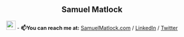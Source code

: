 <div align="center"><h2 align="center">Samuel Matlock</h2>

<img height=25px src="https://komarev.com/ghpvc/?username=samuelmatlock&label=Profile%20views&color=0e75b6&style=flat" alt="samuelmatlock"/> - **📫You can reach me at:** [SamuelMatlock.com](https://samuelmatlock.com) / [LinkedIn](https://linkedin.com/in/samuelmatlock/) / [Twitter](https://twitter.com/samuelmatlock)
</div>
